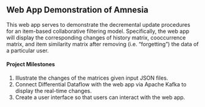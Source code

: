 ## Web App Demonstration of Amnesia

This web app serves to demonstrate the decremental update procedures for an item-based collaborative filtering model. Specifically, the web app will display the corresponding changes of history matrix, cooccurrence matrix, and item similarity matrix after removing (i.e. “forgetting”) the data of a particular user.

#### Project Milestones

1. Illustrate the changes of the matrices given input JSON files.
2. Connect Differential Dataflow with the web app via Apache Kafka to display the real-time changes.
3. Create a user interface so that users can interact with the web app.

